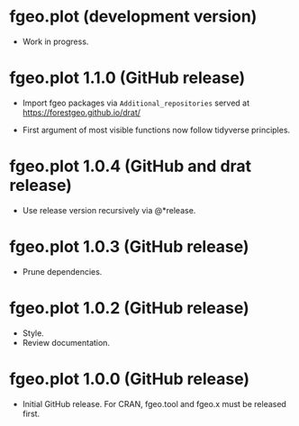 # fgeo.plot (development version)

* Work in progress.

# fgeo.plot 1.1.0 (GitHub release)

* Import fgeo packages via `Additional_repositories` served at https://forestgeo.github.io/drat/

* First argument of most visible functions now follow tidyverse principles.

# fgeo.plot 1.0.4 (GitHub and drat release)

* Use release version recursively via @*release.

# fgeo.plot 1.0.3 (GitHub release)

* Prune dependencies.

# fgeo.plot 1.0.2 (GitHub release)

* Style.
* Review documentation.

# fgeo.plot 1.0.0 (GitHub release)

* Initial GitHub release. For CRAN, fgeo.tool and fgeo.x must be released first.

